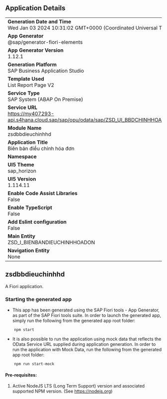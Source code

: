 ## Application Details
|               |
| ------------- |
|**Generation Date and Time**<br>Wed Jan 03 2024 10:31:02 GMT+0000 (Coordinated Universal Time)|
|**App Generator**<br>@sap/generator-fiori-elements|
|**App Generator Version**<br>1.12.1|
|**Generation Platform**<br>SAP Business Application Studio|
|**Template Used**<br>List Report Page V2|
|**Service Type**<br>SAP System (ABAP On Premise)|
|**Service URL**<br>https://my407293-api.s4hana.cloud.sap/sap/opu/odata/sap/ZSD_UI_BBDCHINHHOADON_O2
|**Module Name**<br>zsdbbdieuchinhhd|
|**Application Title**<br>Biên bản điều chỉnh hóa đơn|
|**Namespace**<br>|
|**UI5 Theme**<br>sap_horizon|
|**UI5 Version**<br>1.114.11|
|**Enable Code Assist Libraries**<br>False|
|**Enable TypeScript**<br>False|
|**Add Eslint configuration**<br>False|
|**Main Entity**<br>ZSD_I_BIENBANDIEUCHINHHOADON|
|**Navigation Entity**<br>None|

## zsdbbdieuchinhhd

A Fiori application.

### Starting the generated app

-   This app has been generated using the SAP Fiori tools - App Generator, as part of the SAP Fiori tools suite.  In order to launch the generated app, simply run the following from the generated app root folder:

```
    npm start
```

- It is also possible to run the application using mock data that reflects the OData Service URL supplied during application generation.  In order to run the application with Mock Data, run the following from the generated app root folder:

```
    npm run start-mock
```

#### Pre-requisites:

1. Active NodeJS LTS (Long Term Support) version and associated supported NPM version.  (See https://nodejs.org)


